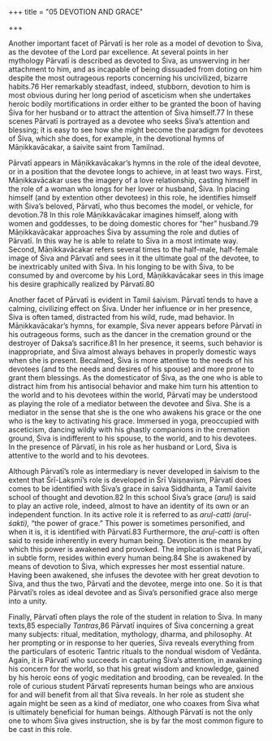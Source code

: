+++
title = "05 DEVOTION AND GRACE"

+++

Another important facet of Pārvatī is her role as a model of devotion to Śiva, as the devotee of the Lord par excellence. At several points in her mythology Pārvatī is described as devoted to Śiva, as unswerving in her attachment to him, and as incapable of being dissuaded from doting on him despite the most outrageous reports concerning his uncivilized, bizarre habits.76 Her remarkably steadfast, indeed, stubborn, devotion to him is most obvious during her long period of asceticism when she undertakes heroic bodily mortifications in order either to be granted the boon of having Śiva for her husband or to attract the attention of Śiva himself.77 In these scenes Pārvatī is portrayed as a devotee who seeks Śiva’s attention and blessing; it is easy to see how she might become the paradigm for devotees of Śiva, which she does, for example, in the devotional hymns of Māṇikkavācakar, a śaivite saint from Tamilnad.

Pārvatī appears in Māṇikkavācakar’s hymns in the role of the ideal devotee, or in a position that the devotee longs to achieve, in at least two ways. First, Māṇikkavācakar uses the imagery of a love relationship, casting himself in the role of a woman who longs for her lover or husband, Śiva. In placing himself \(and by extention other devotees\) in this role, he identifies himself with Śiva’s beloved, Pārvatī, who thus becomes the model, or vehicle, for devotion.78 In this role Māṇikkavācakar imagines himself, along with women and goddesses, to be doing domestic chores for “her” husband.79 Māṇikkavācakar approaches Śiva by assuming the role and duties of Pārvatī. In this way he is able to relate to Śiva in a most intimate way. Second, Māṇikkavācakar refers several times to the half-male, half-female image of Śiva and Pārvatī and sees in it the ultimate goal of the devotee, to be inextricably united with Śiva. In his longing to be with Śiva, to be consumed by and overcome by his Lord, Māṇikkavācakar sees in this image his desire graphically realized by Pārvatī.80

Another facet of Pārvatī is evident in Tamil śaivism. Pārvatī tends to have a calming, civilizing effect on Śiva. Under her influence or in her presence, Śiva is often tamed, distracted from his wild, rude, mad behavior. In Māṇikkavācakar’s hymns, for example, Śiva never appears before Pārvatī in his outrageous forms, such as the dancer in the cremation ground or the destroyer of Daksa’s sacrifice.81 In her presence, it seems, such behavior is inappropriate, and Śiva almost always behaves in properly domestic ways when she is present. Becalmed, Śiva is more attentive to the needs of his devotees \(and to the needs and desires of his spouse\) and more prone to grant them blessings. As the domesticator of Śiva, as the one who is able to distract him from his antisocial behavior and make him turn his attention to the world and to his devotees within the world, Pārvatī may be understood as playing the role of a mediator between the devotee and Śiva. She is a mediator in the sense that she is the one who awakens his grace or the one who is the key to activating his grace. Immersed in yoga, preoccupied with asceticism, dancing wildly with his ghastly companions in the cremation ground, Śiva is indifferent to his spouse, to the world, and to his devotees. In the presence of Pārvatī, in his role as her husband or Lord, Śiva is attentive to the world and to his devotees.

Although Pārvatī’s role as intermediary is never developed in śaivism to the extent that Śrī-Lakṣmī’s role is developed in Śrī Vaiṣṇavism, Pārvatī does comes to be identified with Śiva’s grace in śaiva Siddhanta, a Tamil śaivite school of thought and devotion.82 In this school Śiva’s grace \(*aruḷ*\) is said to play an active role, indeed, almost to have an identity of its own or an independent function. In its active role it is referred to as *aruḷ-catti \(aruḷ-śakti\),* “the power of grace.” This power is sometimes personified, and when it is, it is identified with Pārvatī.83 Furthermore, the *aruḷ-catti* is often said to reside inherently in every human being. Devotion is the means by which this power is awakened and provoked. The implication is that Pārvatī, in subtle form, resides within every human being.84 She is awakened by means of devotion to Śiva, which expresses her most essential nature. Having been awakened, she infuses the devotee with her great devotion to Śiva, and thus the two, Pārvatī and the devotee, merge into one. So it is that Pārvatī’s roles as ideal devotee and as Śiva’s personified grace also merge into a unity.

Finally, Pārvatī often plays the role of the student in relation to Śiva. In many texts,85 especially *Tantras*,86 Pārvatī inquires of Śiva concerning a great many subjects: ritual, meditation, mythology, dharma, and philosophy. At her prompting or in response to her queries, Śiva reveals everything from the particulars of esoteric Tantric rituals to the nondual wisdom of Vedānta. Again, it is Pārvatī who succeeds in capturing Śiva’s attention, in awakening his concern for the world, so that his great wisdom and knowledge, gained by his heroic eons of yogic meditation and brooding, can be revealed. In the role of curious student Pārvatī represents human beings who are anxious for and will benefit from all that Śiva reveals. In her role as student she again might be seen as a kind of mediator, one who coaxes from Śiva what is ultimately beneficial for human beings. Although Pārvatī is not the only one to whom Śiva gives instruction, she is by far the most common figure to be cast in this role.



